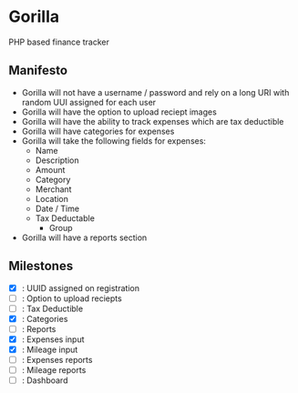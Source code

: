 # Gorilla
PHP based finance tracker

## Manifesto
- Gorilla will not have a username / password and rely on a long URI with random UUI assigned for each user
- Gorilla will have the option to upload reciept images
- Gorilla will have the ability to track expenses which are tax deductible
- Gorilla will have categories for expenses
- Gorilla will take the following fields for expenses:
  - Name
  - Description
  - Amount
  - Category
  - Merchant
  - Location
  - Date / Time
  - Tax Deductable
    - Group
- Gorilla will have a reports section

## Milestones
- [x] : UUID assigned on registration
- [ ] : Option to upload reciepts
- [ ] : Tax Deductible
- [x] : Categories
- [ ] : Reports
- [x] : Expenses input
- [x] : Mileage input
- [ ] : Expenses reports
- [ ] : Mileage reports
- [ ] : Dashboard
